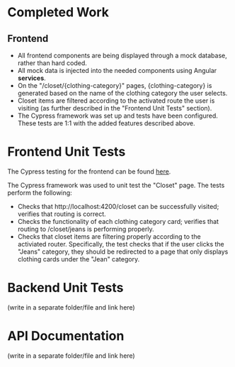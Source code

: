 # Completed Work
## Frontend
- All frontend components are being displayed through a mock database, rather than hard coded.
- All mock data is injected into the needed components using Angular **services**.
- On the "/closet/{clothing-category}" pages, {clothing-category} is generated based on the name of the clothing category the user selects.
- Closet items are filtered according to the activated route the user is visiting (as further described in the "Frontend Unit Tests" section).
- The Cypress framework was set up and tests have been configured. These tests are 1:1 with the added features described above.

# Frontend Unit Tests
The Cypress testing for the frontend can be found [here](https://github.com/gatorcloset/OOTD/blob/closet/cypress/e2e/closet.cy.ts).

The Cypress framework was used to unit test the "Closet" page. The tests perform the following:
- Checks that http://localhost:4200/closet can be successfully visited; verifies that routing is correct.
- Checks the functionality of each clothing category card; verifies that routing to /closet/jeans is performing properly.
- Checks that closet items are filtering properly according to the activiated router. Specifically, the test checks that if the user clicks the "Jeans" category, they should be redirected to a page that only displays clothing cards under the "Jean" category.

# Backend Unit Tests
(write in a separate folder/file and link here)

# API Documentation
(write in a separate folder/file and link here)